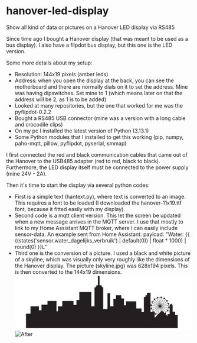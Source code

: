 # hanover-led-display
Show all kind of data or pictures on a Hanover LED display via RS485

Since time ago I bought a Hanover display (that was meant to be used as a bus display). I also have a flipdot bus display, but this one is the LED version.

Some more details about my setup:
- Resolution: 144x19 pixels (amber leds)
- Address: when you open the display at the back, you can see the motherboard and there are normally dials on it to set the address. Mine was having dipswitches. Set mine to 1 (which means later on that the address will be 2, as 1 is to be added)
- Looked at many repositories, but the one that worked for me was the pyflipdot-0.2.2
- Bought a RS485 USB connector (mine was a version with a long cable and crocodile clips)
- On my pc I installed the latest version of Python (3.13.1)
- Some Python modules that I installed to get this working (pip, numpy, paho-mqtt, pillow, pyflipdot, pyserial, smmap)

I first connected the red and black communication cables that came out of the Hanover to the USB485 adapter (red to red, black to black). Furthermore, the LED display itself must be connected to the power supply (mine 24V - 2A).

Then it's time to start the display via several python codes:
- First is a simple text (hantext.py), where text is converted to an image. This requires a font to be loaded (I downloaded the hanover-11x19.ttf font, because it fitted easily with my display).
- Second code is a mqtt client version. This let the screen be updated when a new message arrives in the MQTT server. I use that mostly to link to my Home Assistant MQTT broker, where I can easily include sensor-data. An example sent from Home Assistant: payload: "Water: {{ ((states('sensor.water_dagelijks_verbruik') | default(0)) | float * 1000) | round(0) }}L"
- Third one is the conversion of a picture. I used a black and white picture of a skyline, which was visually only very roughly like the dimensions of the Hanover display. The picture (skyline.jpg) was 628x194 pixels. This is then converted to the 144x19 dimensions. 
![Source picture](skyline.jpg)
![After](skylineafter.jpeg)
